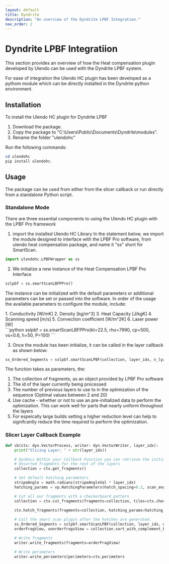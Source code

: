 ```yaml
---
layout: default
title: Dyndrite
description: "An overview of the Dyndrite LPBF Integration."
nav_order: 2
---
```


# Dyndrite LPBF Integratiion
This section provides an overview of how the Heat compensation plugin developed by Ulendo can be used with the Dyndrite LPBF system. 

For ease of integration the Ulendo HC plugin has been developed as a pythom module which can be directly installed in the Dyndrite python environment. 

## Installation
To install the Ulendo HC plugin for Dyndrite LPBF

1.  Download the package.
2.  Copy the package to "C:\Users\Public\Documents\Dyndrite\modules".
3.  Rename the folder "ulendohc"


Run the following commands:
```powershell
cd ulendohc
pip install ulendohc.
```

## Usage 
The package can be used from either from the slicer callback or run directly from a standalone Python script. 

### Standalone Mode
There are three essential components to using the Ulendo HC plugin with the LPBF Pro framework

1. import the installed Ulendo HC Library
In the statement below, we import the module designed to interface with the LPBF Pro software, from ulendo heat compensation package, and name it "ss" short for SmartScan.
```python
import ulendohc.LPBFWrapper as ss
```

2. We initialize a new instance of the Heat Compensation LPBF Pro Interface
```python
sslpbf = ss.smartScanLBFPPro()
```
The instance can be initialized with the default parameters or additional parameters can be set or passed into the software. 
In order of the usage the available parameters to configure the module, include:
<div class="parameters" markdown="1">
1.  Conductivity [W/mK]
2.  Density [kg/m^3]
3.  Heat Capacity [J/kgK]
4.  Scanning speed [m/s]
5.  Convection coefficient [W/m^2K]        
6.  Laser power [W]
</div>
```python
sslpbf = ss.smartScanLBFPPro(kt=22.5, rho=7990, cp=500, vs=0.6, h=50, P=100)
```

3. Once the module has been initialize, it can be called in the layer callback as shown below:

```python
ss_Ordered_Segments = sslpbf.smartScanLPBF(collection, layer_idx, n_lyaers=2, use_Cache=False)  
```
The function takes as parameters, the:
1. The collection of fragments, as an object provided by LPBF Pro software
2. The id of the layer currently being processed
3. The number of previous layers to use to in the optimization of the sequence (Optimal values between 2 and 20)
4. Use cache - whether or not to use an pre-initialized data to perform the optimization. This can work well for parts that nearly uniform throughout the layers
5. For espeically large builds setting a higher reduction level can help to signifcantly reduce the time required to perform the optimization.



### Slicer Layer Callback Example
```python
def cb(ctx: dyn.VectorProcess, writer: dyn.VectorWriter, layer_idx):
    print("Slicing Layer: " + str(layer_idx))

    # DynDocs Within your Callback Function you can retrieve the initial group of unsorted and uncut fragments with
    # Unsorted fragments for the rest of the layers
    collection = ctx.get_fragments()

    # Set default hatching parameters
    stripeAngle = math.radians(stripeAngleVal * layer_idx)
    hatching_params = vp.HatchingParameters(hatch_spacing=0.2, scan_angle=stripeAngle, hatch_length=1.0)    

    # Cut all our fragments with a checkerboard pattern
    collection = ctx.cut_fragments(fragments=collection, tiles=ctx.checkerboard_tiles(5, 5, 0), cut_tag="collection")

    ctx.hatch_fragments(fragments=collection, hatching_params=hatching_params)
    
    # Call the smart scan plugin after the hatches are generated.
    ss_Ordered_Segments = sslpbf.smartScanLPBF(collection, layer_idx, n_lyaers=2, use_Cache=False)  
    orderFragView, unorderfragsView = collection.sort_with_complement_by_ids(ss_Ordered_Segments)   

    # Write fragments
    writer.write_fragments(fragments=orderFragView)

    # Write perimeters
    writer.write_perimeters(perimeters=ctx.perimeters
```
